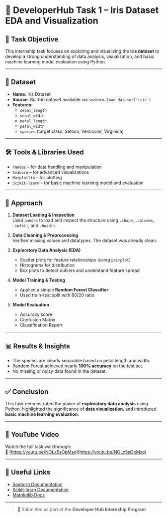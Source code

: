 # 📘 DeveloperHub Task 1 – Iris Dataset EDA and Visualization

## 📌 Task Objective
This internship task focuses on exploring and visualizing the **Iris dataset** to develop a strong understanding of data analysis, visualization, and basic machine learning model evaluation using Python.

---

## 📁 Dataset
- **Name**: Iris Dataset
- **Source**: Built-in dataset available via `seaborn.load_dataset('iris')`
- **Features**:
  - `sepal_length`
  - `sepal_width`
  - `petal_length`
  - `petal_width`
  - `species` (target class: Setosa, Versicolor, Virginica)

---

## 🛠️ Tools & Libraries Used
- `Pandas` – for data handling and manipulation  
- `Seaborn` – for advanced visualizations  
- `Matplotlib` – for plotting  
- `Scikit-learn` – for basic machine learning model and evaluation  

---

## 🚀 Approach
1. **Dataset Loading & Inspection**  
   Used `pandas` to load and inspect the structure using `.shape`, `.columns`, `.info()`, and `.head()`.

2. **Data Cleaning & Preprocessing**  
   Verified missing values and datatypes. The dataset was already clean.

3. **Exploratory Data Analysis (EDA)**  
   - Scatter plots for feature relationships (using `pairplot`)
   - Histograms for distribution
   - Box plots to detect outliers and understand feature spread

4. **Model Training & Testing**  
   - Applied a simple **Random Forest Classifier**
   - Used train-test split with 80/20 ratio

5. **Model Evaluation**  
   - Accuracy score
   - Confusion Matrix
   - Classification Report

---

## 📊 Results & Insights
- The species are clearly separable based on petal length and width.
- Random Forest achieved nearly **100% accuracy** on the test set.
- No missing or noisy data found in the dataset.

---

## ✅ Conclusion
This task demonstrated the power of **exploratory data analysis** using Python, highlighted the significance of **data visualization**, and introduced **basic machine learning evaluation**.

---

## 🎥 YouTube Video
Watch the full task walkthrough:  
🔗 [https://youtu.be/NOLx5sOpMso](https://youtu.be/NOLx5sOpMso)

---

## 🔗 Useful Links
- [Seaborn Documentation](https://seaborn.pydata.org/)
- [Scikit-learn Documentation](https://scikit-learn.org/)
- [Matplotlib Docs](https://matplotlib.org/)

---

> 🔖 Submitted as part of the **Developer Hub Internship Program**
